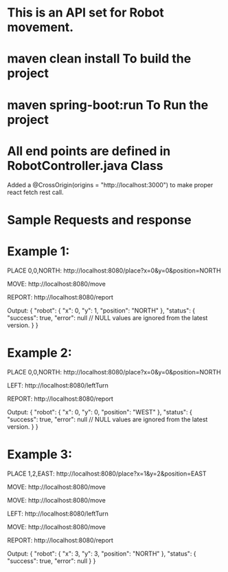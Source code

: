 # This is an API set for Robot movement.
# maven clean install  To build the project
# maven spring-boot:run  To Run the project


# All end points are defined in RobotController.java Class

Added a @CrossOrigin(origins = "http://localhost:3000")  to make proper react fetch rest call.

# Sample Requests and response


# Example 1:

PLACE 0,0,NORTH: http://localhost:8080/place?x=0&y=0&position=NORTH

MOVE: http://localhost:8080/move

REPORT: http://localhost:8080/report

Output: {
    "robot": {
        "x": 0,
        "y": 1,
        "position": "NORTH"
    },
    "status": {
        "success": true,
        "error": null     // NULL values are ignored from the latest version.
    }
}


# Example 2:

PLACE 0,0,NORTH: http://localhost:8080/place?x=0&y=0&position=NORTH

LEFT: http://localhost:8080/leftTurn

REPORT: http://localhost:8080/report

Output: {
    "robot": {
        "x": 0,
        "y": 0,
        "position": "WEST"
    },
    "status": {
        "success": true,
        "error": null  // NULL values are ignored from the latest version.
    }
}


# Example 3:

PLACE 1,2,EAST: http://localhost:8080/place?x=1&y=2&position=EAST

MOVE: http://localhost:8080/move

MOVE: http://localhost:8080/move

LEFT: http://localhost:8080/leftTurn

MOVE: http://localhost:8080/move

REPORT: http://localhost:8080/report

Output: {
    "robot": {
        "x": 3,
        "y": 3,
        "position": "NORTH"
    },
    "status": {
        "success": true,
        "error": null
    }
}
